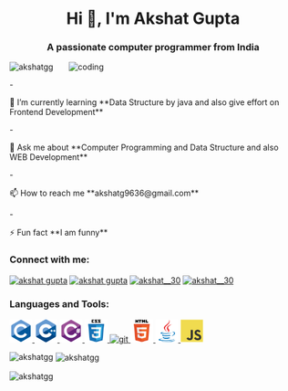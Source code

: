 <h1 align="center">Hi 👋, I'm Akshat Gupta</h1>
<h3 align="center">A passionate computer programmer from India</h3>
<img align="right" alt="coding" width="400" src="https://camo.githubusercontent.com/cae12fddd9d6982901d82580bdf321d81fb299141098ca1c2d4891870827bf17/68747470733a2f2f6d69726f2e6d656469756d2e636f6d2f6d61782f313336302f302a37513379765349765f7430696f4a2d5a2e676966">
<p align="left"> <img src="https://komarev.com/ghpvc/?username=akshatgg&label=Profile%20views&color=0e75b6&style=flat" alt="akshatgg" /> </p>
- <p>🌱 I’m currently learning **Data Structure by java and also give effort on Frontend Development**</p>
- <p>💬 Ask me about **Computer Programming and Data Structure and also WEB Development**</p>
- <p>📫 How to reach me **akshatg9636@gmail.com**</p>
- <p>⚡ Fun fact **I am funny**</p>

<h3 align="left">Connect with me:</h3>
<p align="right">
<p align="left">
<a href="https://linkedin.com/in/akshat gupta" target="blank"><img align="center" src="https://raw.githubusercontent.com/irohanrajput/github-profile-readme-generator/master/src/images/icons/Social/linked-in-alt.svg" alt="akshat gupta" height="30" width="40" /></a>
<a href="https://fb.com/akshat gupta" target="blank"><img align="center" src="https://raw.githubusercontent.com/irohanrajput/github-profile-readme-generator/master/src/images/icons/Social/facebook.svg" alt="akshat gupta" height="30" width="40" /></a>
<a href="https://www.hackerrank.com/akshat__30" target="blank"><img align="center" src="https://raw.githubusercontent.com/irohanrajput/github-profile-readme-generator/master/src/images/icons/Social/hackerrank.svg" alt="akshat__30" height="30" width="40" /></a>
<a href="https://www.leetcode.com/akshat__30" target="blank"><img align="center" src="https://raw.githubusercontent.com/irohanrajput/github-profile-readme-generator/master/src/images/icons/Social/leet-code.svg" alt="akshat__30" height="30" width="40" /></a>
</p>

<h3 align="left">Languages and Tools:</h3>
<p align="left"> <a href="https://www.cprogramming.com/" target="_blank" rel="noreferrer"> <img src="https://raw.githubusercontent.com/devicons/devicon/master/icons/c/c-original.svg" alt="c" width="40" height="40"/> </a> <a href="https://www.w3schools.com/cpp/" target="_blank" rel="noreferrer"> <img src="https://raw.githubusercontent.com/devicons/devicon/master/icons/cplusplus/cplusplus-original.svg" alt="cplusplus" width="40" height="40"/> </a> <a href="https://www.w3schools.com/cs/" target="_blank" rel="noreferrer"> <img src="https://raw.githubusercontent.com/devicons/devicon/master/icons/csharp/csharp-original.svg" alt="csharp" width="40" height="40"/> </a> <a href="https://www.w3schools.com/css/" target="_blank" rel="noreferrer"> <img src="https://raw.githubusercontent.com/devicons/devicon/master/icons/css3/css3-original-wordmark.svg" alt="css3" width="40" height="40"/> </a> <a href="https://git-scm.com/" target="_blank" rel="noreferrer"> <img src="https://www.vectorlogo.zone/logos/git-scm/git-scm-icon.svg" alt="git" width="40" height="40"/> </a> <a href="https://www.w3.org/html/" target="_blank" rel="noreferrer"> <img src="https://raw.githubusercontent.com/devicons/devicon/master/icons/html5/html5-original-wordmark.svg" alt="html5" width="40" height="40"/> </a> <a href="https://www.java.com" target="_blank" rel="noreferrer"> <img src="https://raw.githubusercontent.com/devicons/devicon/master/icons/java/java-original.svg" alt="java" width="40" height="40"/> </a> <a href="https://developer.mozilla.org/en-US/docs/Web/JavaScript" target="_blank" rel="noreferrer"> <img src="https://raw.githubusercontent.com/devicons/devicon/master/icons/javascript/javascript-original.svg" alt="javascript" width="40" height="40"/> </a> </p>

<p><img align="left" src="https://github-readme-stats.vercel.app/api/top-langs?username=akshatgg&show_icons=true&locale=en&layout=compact" alt="akshatgg" /></p>

<p>&nbsp;<img align="center" src="https://github-readme-stats.vercel.app/api?username=akshatgg&show_icons=true&locale=en" alt="akshatgg" /></p>

<p><img align="center" src="https://github-readme-streak-stats.herokuapp.com/?user=akshatgg&" alt="akshatgg" /></p>

